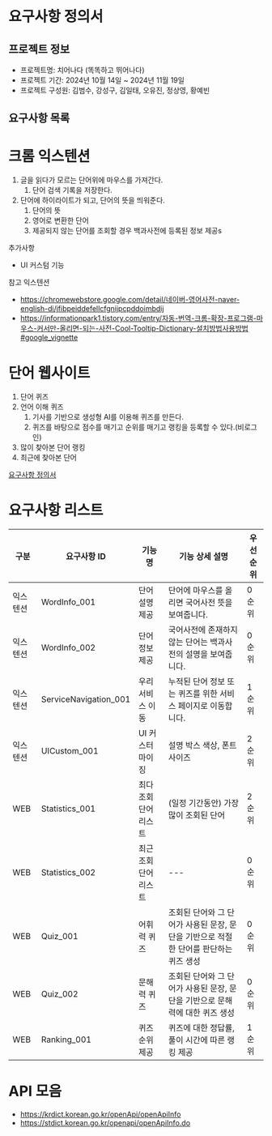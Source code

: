 # 요구사항 정의서

## 프로젝트 정보

- 프로젝트명: 치어나다 (똑똑하고 뛰어나다)
- 프로젝트 기간: 2024년 10월 14일 ~ 2024년 11월 19일
- 프로젝트 구성원: 김범수, 강성구, 김일태, 오유진, 정상영, 황예빈

## 요구사항 목록

# 크롬 익스텐션

1. 글을 읽다가 모르는 단어위에 마우스를 가져간다.
   1. 단어 검색 기록을 저장한다.
2. 단어에 하이라이트가 되고, 단어의 뜻을 띄워준다.
   1. 단어의 뜻
   2. 영어로 변환한 단어
   3. 제공되지 않는 단어를 조회할 경우 백과사전에 등록된 정보 제공s

추가사항

- UI 커스텀 기능

참고 익스텐션

- https://chromewebstore.google.com/detail/네이버-영어사전-naver-english-di/jfibpeiddefellcfgnijpcpddoimbdij
- https://informationpark1.tistory.com/entry/자동-번역-크롬-확장-프로그램-마우스-커서만-올리면-되는-사전-Cool-Tooltip-Dictionary-설치방법사용방법#google_vignette

# 단어 웹사이트

1. 단어 퀴즈
2. 언어 이해 퀴즈
   1. 기사를 기반으로 생성형 AI를 이용해 퀴즈를 만든다.
   2. 퀴즈를 바탕으로 점수를 매기고 순위를 매기고 랭킹을 등록할 수 있다.(비로그인)
3. 많이 찾아본 단어 랭킹
4. 최근에 찾아본 단어

[요구사항 정의서](https://www.notion.so/1260cfca537f8016ae0de531ed86d373?pvs=21)

# 요구사항 리스트

| 구분     | 요구사항 ID           | 기능명                | 기능 상세 설명                                                                        | 우선 순위 |
| -------- | --------------------- | --------------------- | ------------------------------------------------------------------------------------- | --------- |
| 익스텐션 | WordInfo_001          | 단어 설명 제공        | 단어에 마우스를 올리면 국어사전 뜻을 보여줍니다.                                      | 0순위     |
| 익스텐션 | WordInfo_002          | 단어 정보 제공        | 국어사전에 존재하지 않는 단어는 백과사전의 설명을 보여줍니다.                         | 0순위     |
| 익스텐션 | ServiceNavigation_001 | 우리 서비스 이동      | 누적된 단어 정보 또는 퀴즈를 위한 서비스 페이지로 이동합니다.                         | 1순위     |
| 익스텐션 | UICustom_001          | UI 커스터마이징       | 설명 박스 색상, 폰트 사이즈                                                           | 2순위     |
| WEB      | Statistics_001        | 최다 조회 단어 리스트 | (일정 기간동안) 가장 많이 조회된 단어                                                 | 2순위     |
| WEB      | Statistics_002        | 최근 조회 단어 리스트 | ---                                                                                   | 0순위     |
| WEB      | Quiz_001              | 어휘력 퀴즈           | 조회된 단어와 그 단어가 사용된 문장, 문단을 기반으로 적절한 단어를 판단하는 퀴즈 생성 | 0순위     |
| WEB      | Quiz_002              | 문해력 퀴즈           | 조회된 단어와 그 단어가 사용된 문장, 문단을 기반으로 문해력에 대한 퀴즈 생성          | 0순위     |
| WEB      | Ranking_001           | 퀴즈 순위 제공        | 퀴즈에 대한 정답률, 풀이 시간에 따른 랭킹 제공                                        | 1순위     |

# API 모음

- https://krdict.korean.go.kr/openApi/openApiInfo
- https://stdict.korean.go.kr/openapi/openApiInfo.do
